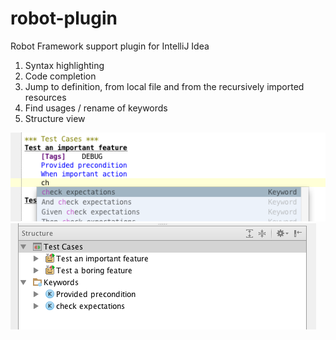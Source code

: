 robot-plugin
============

Robot Framework support plugin for IntelliJ Idea

1. Syntax highlighting
1. Code completion
1. Jump to definition, from local file and from the recursively imported resources
1. Find usages / rename of keywords
1. Structure view

![Syntax highlighting, code completion](/img/CodeCompletion.png)
![Structure view, nice icons](/img/StructureView.png)
